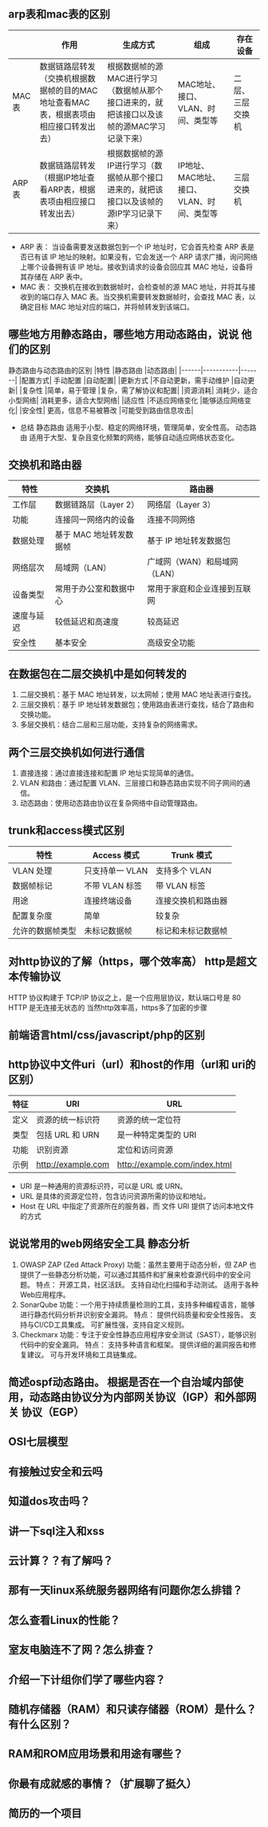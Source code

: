 ## arp表和mac表的区别
|      | 作用 | 生成方式 | 组成 |存在设备|
| ---- | ----- | ----- | ----- | ----- |
|MAC表 | 数据链路层转发（交换机根据数据帧的目的MAC地址查看MAC表，根据表项由相应接口转发出去）|根据数据帧的源MAC进行学习（数据帧从那个接口进来的，就把该接口以及该帧的源MAC学习记录下来）|MAC地址、接口、VLAN、时间、类型等|二层、三层交换机
|ARP表 | 数据链路层转发（根据IP地址查看ARP表，根据表项由相应接口转发出去）|根据数据帧的源IP进行学习（数据帧从那个接口进来的，就把该接口以及该帧的源IP学习记录下来）|IP地址、MAC地址、接口、VLAN、时间、类型等|三层交换机|

- ARP 表：
当设备需要发送数据包到一个 IP 地址时，它会首先检查 ARP 表是否已有该 IP 地址的映射。如果没有，它会发送一个 ARP 请求广播，询问网络上哪个设备拥有该 IP 地址。接收到请求的设备会回应其 MAC 地址，设备将其存储在 ARP 表中。
- MAC 表：
交换机在接收到数据帧时，会检查帧的源 MAC 地址，并将其与接收到的端口存入 MAC 表。当交换机需要转发数据帧时，会查找 MAC 表，以确定目标 MAC 地址对应的端口，并将帧转发到该端口。

## 哪些地方用静态路由，哪些地方用动态路由，说说 他们的区别
静态路由与动态路由的区别
|特性	|静态路由	|动态路由|
|------|-----------|-------|
|配置方式|	手动配置	|自动配置|
|更新方式	|不自动更新，需手动维护	|自动更新|
|复杂性	|简单，易于管理	|复杂，需了解协议和配置|
|资源消耗|	消耗少，适合小型网络|	消耗更多，适合大型网络|
|适应性	|不适应网络变化	|能够适应网络变化|
|安全性|	更高，信息不易被篡改	|可能受到路由信息攻击|


- 总结
静态路由 适用于小型、稳定的网络环境，管理简单，安全性高。
动态路由 适用于大型、复杂且变化频繁的网络，能够自动适应网络状态变化。

## 交换机和路由器
|特性	|交换机	|路由器|
|------|-----------|-------|
|工作层|	数据链路层（Layer 2）|	网络层（Layer 3）|
|功能	|连接同一网络内的设备	|连接不同网络|
|数据处理|	基于 MAC 地址转发数据帧|	基于 IP 地址转发数据包|
|网络层次|	局域网（LAN）	|广域网（WAN）和局域网（LAN）|
|设备类型|	常用于办公室和数据中心	|常用于家庭和企业连接到互联网|
|速度与延迟	|较低延迟和高速度	|较高延迟|
|安全性|	基本安全|	高级安全功能|


## 在数据包在二层交换机中是如何转发的 
1. 二层交换机：基于 MAC 地址转发，以太网帧；使用 MAC 地址表进行查找。
2. 三层交换机：基于 IP 地址转发数据包；使用路由表进行查找，结合了路由和交换功能。
3. 多层交换机：结合二层和三层功能，支持复杂的网络需求。


## 两个三层交换机如何进行通信
1. 直接连接：通过直接连接和配置 IP 地址实现简单的通信。
2. VLAN 和路由：通过配置 VLAN、三层接口和静态路由实现不同子网间的通信。
3. 动态路由：使用动态路由协议在复杂网络中自动管理路由。


## trunk和access模式区别
|特性	|Access 模式	|Trunk 模式|
|------|-----------|-------|
|VLAN 处理	|只支持单一 VLAN|	支持多个 VLAN|
|数据帧标记	|不带 VLAN 标签|	带 VLAN 标签|
|用途	|连接终端设备|	连接交换机和路由器|
|配置复杂度	|简单	|较复杂|
|允许的数据帧类型	|未标记数据帧	|标记和未标记数据帧|



## 对http协议的了解（https，哪个效率高） http是超文本传输协议
HTTP 协议构建于 TCP/IP 协议之上，是一个应用层协议，默认端口号是 80 HTTP 是无连接无状态的 当然http效率高，https多了加密的步骤


## 前端语言html/css/javascript/php的区别


## http协议中文件uri（url）和host的作用（url和 uri的区别）
|特征	|URI|	URL|
|------|-----------|-------|
|定义	|资源的统一标识符	|资源的统一定位符|
|类型	|包括 URL 和 URN	|是一种特定类型的 URI|
|功能|	识别资源|	定位和访问资源|
|示例|	http://example.com|	http://example.com/index.html|


- URI 是一种通用的资源标识符，可以是 URL 或 URN。
- URL 是具体的资源定位符，包含访问资源所需的协议和地址。
- Host 在 URL 中指定了资源所在的服务器，而 文件 URI 提供了访问本地文件的方式


## 说说常用的web网络安全工具 静态分析
1. OWASP ZAP (Zed Attack Proxy)
功能：虽然主要用于动态分析，但 ZAP 也提供了一些静态分析功能，可以通过其插件和扩展来检查源代码中的安全问题。
特点：
开源工具，社区活跃。
支持自动化扫描和手动测试。
适用于各种Web应用程序。
2. SonarQube
功能：一个用于持续质量检测的工具，支持多种编程语言，能够进行静态代码分析并识别安全漏洞。
特点：
提供代码质量和安全性报告。
支持与CI/CD工具集成。
可扩展性强，支持自定义规则。
3. Checkmarx
功能：专注于安全性静态应用程序安全测试（SAST），能够识别代码中的安全漏洞。
特点：
支持多种语言和框架。
提供详细的漏洞报告和修复建议。
可与开发环境和工具链集成。

## 简述ospf动态路由。 根据是否在一个自治域内部使用，动态路由协议分为内部网关协议（IGP）和外部网关 协议（EGP）


## OSI七层模型


## 有接触过安全和云吗



## 知道dos攻击吗？


## 讲一下sql注入和xss



## 云计算？？有了解吗？


## 那有一天linux系统服务器网络有问题你怎么排错？


## 怎么查看Linux的性能？


## 室友电脑连不了网？怎么排查？


## 介绍一下计组你们学了哪些内容？



## 随机存储器（RAM）和只读存储器（ROM）是什么？有什么区别？


## RAM和ROM应用场景和用途有哪些？



## 你最有成就感的事情？（扩展聊了挺久）


## 简历的一个项目